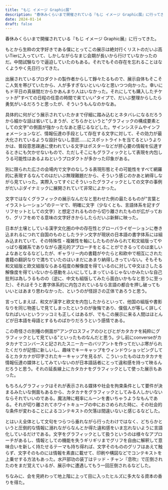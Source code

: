 ```yaml
---
title: "もじ イメージ Graphic展"
description: "春休みくらいまで開催されている『もじ イメージ Graphic展』に行ってきた。もとから生粋の文字好きである僕にとってこの展示は絶対行くリストのだいぶ高いTierに入っていて、しかしながらなまじ会期が長いから行けていなかったのだ。中間試験なりで逼迫していたのもある。それでもその存在を忘れることはなくようやく先日行ってきた。"
date: 2024-01-14
draft: false
---
```


春休みくらいまで開催されている『もじ イメージ Graphic展』に行ってきた。

もとから生粋の文字好きである僕にとってこの展示は絶対行くリストのだいぶ高いTierに入っていて、しかしながらなまじ会期が長いから行けていなかったのだ。中間試験なりで逼迫していたのもある。それでもその存在を忘れることはなくようやく先日行ってきた。

出展されているプロダクトの製作者からして錚々たるもので、展示自体もそこそこ人気を帯びていたから、人が多すぎないといいなと思いつつ向かった。幸いにもド平日の真昼間だからかあんまり人はいなかった。それにしても購入したチケットが"すべての日程の任意の時間で来ていい"タイプで、だいぶ整理からしたら勇気がいるだろうと思ったが、そういうもんなのかなあ。

具体的に何がどう展示されていたかまで仔細に踏み込むとネタバレになるだろうから細かな話は省いてしまうが、どちらかというと"グラフィックの構成要素としての文字"の側面が強かったなあと感じるなどした。サインシステムやインフォメーションなど、情報伝達の手段として存在する文字に対して、その効力が最大化されているような設計ないし意匠……にスポットライトを当てるというよりかは、普段意思疎通に使われている文字はポスターなどが肝心要の情報を伝達するときにも欠かせないもので、ただしそこにもグラフィックとして表現を内包しうる可能性はあるよねというプロダクトが多かった印象がある。

別に限られた広さの会場内で文字のなしうる表現形態とその可能性をすべて網羅的に表現するなんてのはだいぶ無理難題だから、そういう感じのかあと納得しながら見ていった。実際入ってすぐにそういったグラフィックとしての文字の事例がだいぶダイナミックに展開されていて非常によかった。

文字ではなくグラフィックの展示なんだなと思わせた例の最たるものが"言葉とイラストレーション"のテーマで、明確に文字（少なくとも、言語体系を記すグリフセットとしての文字）と想定されるものから切り離されたものが広がっており、グリフをめでる意味の文字好きからしたらだいぶ新鮮に映った。

日本が土壌としている漢字文化圏の中の存在性とグローバライゼーションに巻き込まれるにつれて自国のものとしたラテン文字が現状の日本語の書字体系には組み込まれていて、その特殊性・複雑性を軸にしたものがみられて和文組版ってやっぱり複雑系でありながら還元的アプローチをとることができるってのは楽しいよなあとなるなどしたが、ギャラリー内の書籍がやたらと和欧中で相互にされた書籍の翻訳なりで満ちていたのはいまだにあまり納得しきっていない。そもそも和文組版と欧文組版ならある程度の解像度を得ているのに対して中文はさしたる解像度を得ていないから感動をふいにしてしまっているじゃないかみたいな自己批判は為しうるものの（逆に、中文も組版してみたら面白いかもなと思うに至った）、それはそうと書字体系的に内包されているなら言語の都合を押し破ってもいいとはあまり思わなかった、というのが怪訝さの正体であろうと思う。

言ってしまえば、和文が漢字と欧文を内包したからといって、他国の組版や書影なりを同じ物差しで見てしまったというのが後悔であり、僕個人が等しく詳しくなればいいというツッコミも正しくはあるが、でもこの展示に来る人間はほとんどが日本語を母語とするものばかりだろうという感情である。

この奇怪さの別種の側面が"アングロスフィアのひとびとがカタカナを純粋にグラフィックとして見ている"といったものなんだと思う。少し前にconverseがカタカナでコンバースと記されたスニーカーのバリアントを作ってだいぶ寒がられたくだりが記憶に新しいし、趣味でキーキャップをウィンドウショッピングしてるとカタカナが印字されたキーキャップを見るが、こういったものはカタカナを情報伝達の媒体としてみていないのが日本語話者にとって違和感を持って映るんだろうと思う。それの延長線上にカタカナをグラフィックとして使った展示もあった。

もちろんグラフィックはそれが表示される媒体や社会を拘束条件として要件が決まるみたいな側面もあるから、カタカナをグラフィックとしてみる人しかいないならそれでいいのである。魔法陣に軽率にルーンを書いちゃうようなもんである。それが切り離されてホワイトキューブの中におさめられた時に、その社会的な条件が変わることによるコンテキストの欠落は間違いないと感じるなどした。

とはいえ全体として文句をつらつら垂れながら行ったわけではなく、どちらかというと圧倒的な情報に溺れながらなんとか得た違和感をいま忘れないように言語化しているだけである。文字をグラフィックとして扱うというのは様々なアプローチがあるし、情報としての機能を失うギリギリまでグリフを自由に解釈して意味合いを新しく持たせるテーマも持ち得れば、文字そのもののグリフはあえて触らず、文字そのものには情報を素直に載せて、印刷や構図などでコンテキストを上乗せする方法もあった。水戸部功の装丁はテッド・チャン『息吹』で圧倒されたのをまだ覚えているが、展示中に遭遇してもう一回圧倒されるなどした。

ちなみに、会を見終わって地上階に上って目に入ったヒルズに多大なる資本の香りを得た。